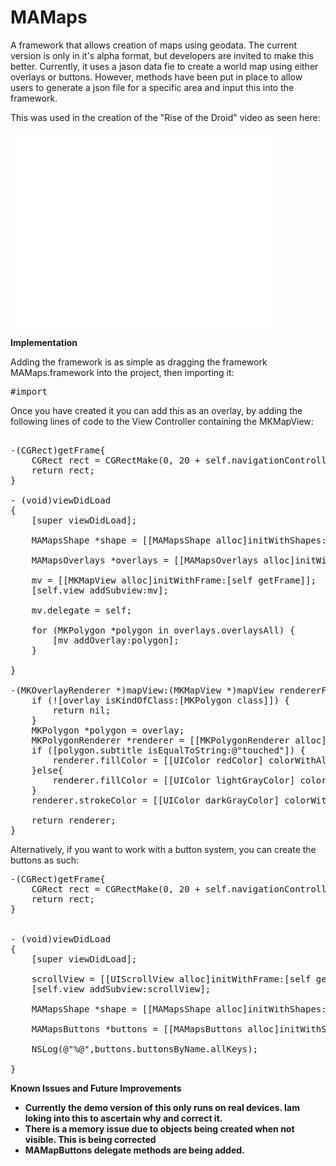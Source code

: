 MAMaps
======

A framework that allows creation of maps using geodata. The current version is only in it's alpha format, but developers are invited to make this better. Currently, it uses a jason data fie to create a world map using either overlays or buttons. However, methods have been put in place to allow users to generate a json file for a specific area and input this into the framework.

This was used in the creation of the "Rise of the Droid" video as seen here:

<iframe width="420" height="315" src="//www.youtube.com/embed/ILoMIb8SNlI" frameborder="0" allowfullscreen></iframe>

<b>Implementation</b>

Adding the framework is as simple as dragging the framework MAMaps.framework into the project, then importing it:
<pre>
#import <MAMaps/MAMAps.h>
</pre>
Once you have created it you can add this as an overlay, by adding the following lines of code to the View Controller containing the MKMapView:

<pre>

-(CGRect)getFrame{
    CGRect rect = CGRectMake(0, 20 + self.navigationController.navigationBar.frame.size.height, self.view.frame.size.width, self.view.frame.size.height-self.navigationController.navigationBar.frame.size.height-20);
    return rect;
}

- (void)viewDidLoad
{
    [super viewDidLoad];

    MAMapsShape *shape = [[MAMapsShape alloc]initWithShapes:MAMapShapeWorldFull];
    
    MAMapsOverlays *overlays = [[MAMapsOverlays alloc]initWithShape:shape];
    
    mv = [[MKMapView alloc]initWithFrame:[self getFrame]];
    [self.view addSubview:mv];
    
    mv.delegate = self;
    
    for (MKPolygon *polygon in overlays.overlaysAll) {
        [mv addOverlay:polygon];
    }

}

-(MKOverlayRenderer *)mapView:(MKMapView *)mapView rendererForOverlay:(id<MKOverlay>)overlay{
    if (![overlay isKindOfClass:[MKPolygon class]]) {
        return nil;
    }
    MKPolygon *polygon = overlay;
    MKPolygonRenderer *renderer = [[MKPolygonRenderer alloc] initWithPolygon:polygon];
    if ([polygon.subtitle isEqualToString:@"touched"]) {
        renderer.fillColor = [[UIColor redColor] colorWithAlphaComponent:0.4];
    }else{
        renderer.fillColor = [[UIColor lightGrayColor] colorWithAlphaComponent:0.4];
    }
    renderer.strokeColor = [[UIColor darkGrayColor] colorWithAlphaComponent:0.4];
    
    return renderer;
}
</pre>

Alternatively, if you want to work with a button system, you can create the buttons as such:
<pre>
-(CGRect)getFrame{
    CGRect rect = CGRectMake(0, 20 + self.navigationController.navigationBar.frame.size.height, self.view.frame.size.width, self.view.frame.size.height-self.navigationController.navigationBar.frame.size.height-20);
    return rect;
}


- (void)viewDidLoad
{
    [super viewDidLoad];
    
    scrollView = [[UIScrollView alloc]initWithFrame:[self getFrame]];
    [self.view addSubview:scrollView];

    MAMapsShape *shape = [[MAMapsShape alloc]initWithShapes:MAMapShapeWorldFull];
    
    MAMapsButtons *buttons = [[MAMapsButtons alloc]initWithShape:shape scale:5 border:true view:scrollView];
    
    NSLog(@"%@",buttons.buttonsByName.allKeys);
    
}
</pre>

<b>Known Issues and Future Improvements<b>

- Currently the demo version of this only runs on real devices. Iam loking into this to ascertain why and correct it.
- There is a memory issue due to objects being created when not visible. This is being corrected
- MAMapButtons delegate methods are being added.








